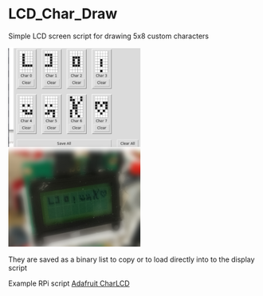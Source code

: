 # LCD_Char_Draw

Simple LCD screen script for drawing 5x8 custom characters

![Project Screenshot](./Examples/showcase.png)


They are saved as a binary list to copy or to load directly into to the display script 

Example RPi script [Adafruit CharLCD](https://github.com/adafruit/Adafruit_CircuitPython_CharLCD/blob/main/examples/charlcd_rpi_mono_simpletest.py)
